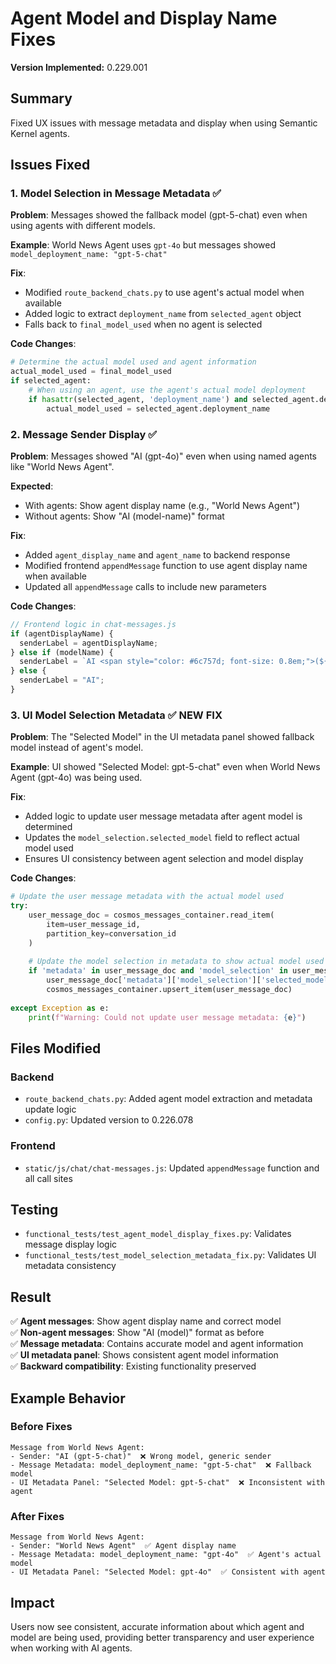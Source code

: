 # Agent Model and Display Name Fixes

**Version Implemented:** 0.229.001

## Summary
Fixed UX issues with message metadata and display when using Semantic Kernel agents.

## Issues Fixed

### 1. Model Selection in Message Metadata ✅
**Problem**: Messages showed the fallback model (gpt-5-chat) even when using agents with different models.

**Example**: World News Agent uses `gpt-4o` but messages showed `model_deployment_name: "gpt-5-chat"`

**Fix**: 
- Modified `route_backend_chats.py` to use agent's actual model when available
- Added logic to extract `deployment_name` from `selected_agent` object
- Falls back to `final_model_used` when no agent is selected

**Code Changes**:
```python
# Determine the actual model used and agent information
actual_model_used = final_model_used
if selected_agent:
    # When using an agent, use the agent's actual model deployment
    if hasattr(selected_agent, 'deployment_name') and selected_agent.deployment_name:
        actual_model_used = selected_agent.deployment_name
```

### 2. Message Sender Display ✅
**Problem**: Messages showed "AI (gpt-4o)" even when using named agents like "World News Agent".

**Expected**: 
- With agents: Show agent display name (e.g., "World News Agent")
- Without agents: Show "AI (model-name)" format

**Fix**: 
- Added `agent_display_name` and `agent_name` to backend response
- Modified frontend `appendMessage` function to use agent display name when available
- Updated all `appendMessage` calls to include new parameters

**Code Changes**:
```javascript
// Frontend logic in chat-messages.js
if (agentDisplayName) {
  senderLabel = agentDisplayName;
} else if (modelName) {
  senderLabel = `AI <span style="color: #6c757d; font-size: 0.8em;">(${modelName})</span>`;
} else {
  senderLabel = "AI";
}
```

### 3. UI Model Selection Metadata ✅ NEW FIX
**Problem**: The "Selected Model" in the UI metadata panel showed fallback model instead of agent's model.

**Example**: UI showed "Selected Model: gpt-5-chat" even when World News Agent (gpt-4o) was being used.

**Fix**: 
- Added logic to update user message metadata after agent model is determined
- Updates the `model_selection.selected_model` field to reflect actual model used
- Ensures UI consistency between agent selection and model display

**Code Changes**:
```python
# Update the user message metadata with the actual model used
try:
    user_message_doc = cosmos_messages_container.read_item(
        item=user_message_id, 
        partition_key=conversation_id
    )
    
    # Update the model selection in metadata to show actual model used
    if 'metadata' in user_message_doc and 'model_selection' in user_message_doc['metadata']:
        user_message_doc['metadata']['model_selection']['selected_model'] = actual_model_used
        cosmos_messages_container.upsert_item(user_message_doc)
        
except Exception as e:
    print(f"Warning: Could not update user message metadata: {e}")
```

## Files Modified

### Backend
- `route_backend_chats.py`: Added agent model extraction and metadata update logic
- `config.py`: Updated version to 0.226.078

### Frontend  
- `static/js/chat/chat-messages.js`: Updated `appendMessage` function and all call sites

## Testing
- `functional_tests/test_agent_model_display_fixes.py`: Validates message display logic
- `functional_tests/test_model_selection_metadata_fix.py`: Validates UI metadata consistency

## Result
✅ **Agent messages**: Show agent display name and correct model  
✅ **Non-agent messages**: Show "AI (model)" format as before  
✅ **Message metadata**: Contains accurate model and agent information  
✅ **UI metadata panel**: Shows consistent agent model information  
✅ **Backward compatibility**: Existing functionality preserved  

## Example Behavior

### Before Fixes
```
Message from World News Agent:
- Sender: "AI (gpt-5-chat)"  ❌ Wrong model, generic sender
- Message Metadata: model_deployment_name: "gpt-5-chat"  ❌ Fallback model
- UI Metadata Panel: "Selected Model: gpt-5-chat"  ❌ Inconsistent with agent
```

### After Fixes  
```
Message from World News Agent:
- Sender: "World News Agent"  ✅ Agent display name
- Message Metadata: model_deployment_name: "gpt-4o"  ✅ Agent's actual model
- UI Metadata Panel: "Selected Model: gpt-4o"  ✅ Consistent with agent
```

## Impact
Users now see consistent, accurate information about which agent and model are being used, providing better transparency and user experience when working with AI agents.
